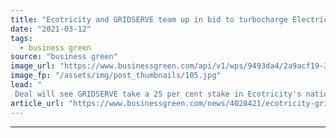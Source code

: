 ```yaml
---
title: "Ecotricity and GRIDSERVE team up in bid to turbocharge Electric Highway"
date: "2021-03-12"
tags: 
  - business green
source: "business green"
image_url: "https://www.businessgreen.com/api/v1/wps/9493da4/2a9acf19-3021-4d97-99e6-46bcc55e9d4a/4/Braintree-1-high-res-185x114.jpg"
image_fp: "/assets/img/post_thumbnails/105.jpg"
lead: "
 Deal will see GRIDSERVE take a 25 per cent stake in Ecotricity's national charging network ..."
article_url: "https://www.businessgreen.com/news/4028421/ecotricity-gridserve-team-bid-turbocharge-electric-highway"
---
```


---
